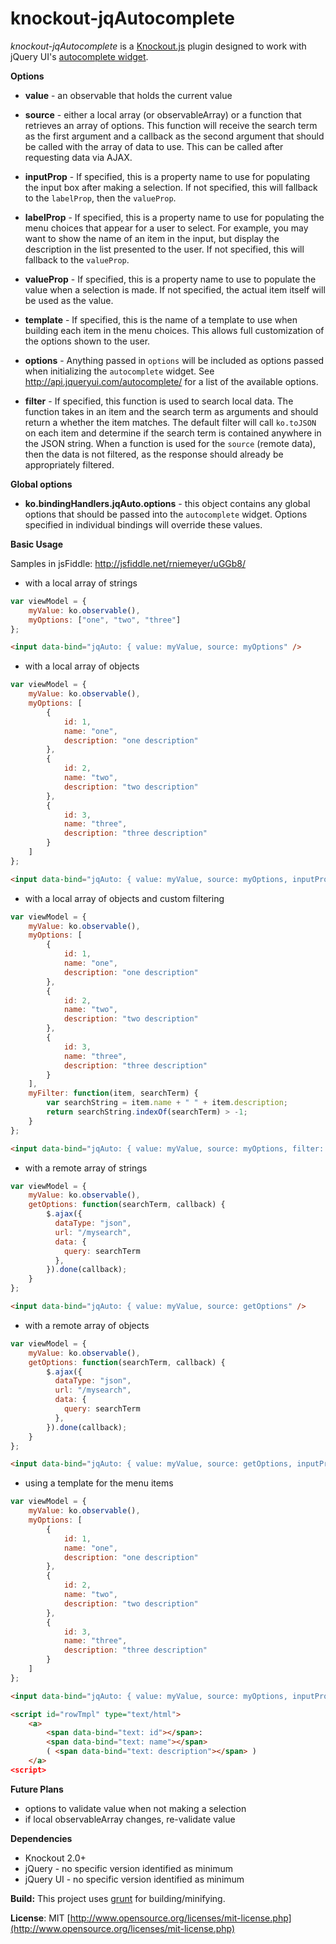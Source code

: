 knockout-jqAutocomplete
================
*knockout-jqAutocomplete* is a [Knockout.js](http://knockoutjs.com/) plugin designed to work with jQuery UI's [autocomplete widget](http://jqueryui.com/autocomplete/).

**Options**

* **value** - an observable that holds the current value

* **source** - either a local array (or observableArray) or a function that retrieves an array of options. This function will receive the search term as the first argument and a callback as the second argument that should be called with the array of data to use. This can be called after requesting data via AJAX.

* **inputProp** - If specified, this is a property name to use for populating the input box after making a selection. If not specified, this will fallback to the `labelProp`, then the `valueProp`.

* **labelProp** - If specified, this is a property name to use for populating the menu choices that appear for a user to select. For example, you may want to show the name of an item in the input, but display the description in the list presented to the user. If not specified, this will fallback to the `valueProp`.

* **valueProp** - If specified, this is a property name to use to populate the value when a selection is made. If not specified, the actual item itself will be used as the value.

* **template** - If specified, this is the name of a template to use when building each item in the menu choices. This allows full customization of the options shown to the user.

* **options** - Anything passed in `options` will be included as options passed when initializing the `autocomplete` widget. See http://api.jqueryui.com/autocomplete/ for a list of the available options.

* **filter** - If specified, this function is used to search local data. The function takes in an item and the search term as arguments and should return a whether the item matches. The default filter will call `ko.toJSON` on each item and determine if the search term is contained anywhere in the JSON string. When a function is used for the `source` (remote data), then the data is not filtered, as the response should already be appropriately filtered.

**Global options**

* **ko.bindingHandlers.jqAuto.options** - this object contains any global options that should be passed into the `autocomplete` widget. Options specified in individual bindings will override these values.

**Basic Usage**

Samples in jsFiddle: http://jsfiddle.net/rniemeyer/uGGb8/

* with a local array of strings

```js
var viewModel = {
    myValue: ko.observable(),
    myOptions: ["one", "two", "three"]
};
```

```html
<input data-bind="jqAuto: { value: myValue, source: myOptions" />
```

* with a local array of objects

```js
var viewModel = {
    myValue: ko.observable(),
    myOptions: [
        {
            id: 1,
            name: "one",
            description: "one description"
        },
        {
            id: 2,
            name: "two",
            description: "two description"
        },
        {
            id: 3,
            name: "three",
            description: "three description"
        }
    ]
};
```

```html
<input data-bind="jqAuto: { value: myValue, source: myOptions, inputProp: 'name', labelProp: 'description', valueProp: 'id' }" />
```

* with a local array of objects and custom filtering

```js
var viewModel = {
    myValue: ko.observable(),
    myOptions: [
        {
            id: 1,
            name: "one",
            description: "one description"
        },
        {
            id: 2,
            name: "two",
            description: "two description"
        },
        {
            id: 3,
            name: "three",
            description: "three description"
        }
    ],
    myFilter: function(item, searchTerm) {
        var searchString = item.name + " " + item.description;
        return searchString.indexOf(searchTerm) > -1;
    }
};
```

```html
<input data-bind="jqAuto: { value: myValue, source: myOptions, filter: myFilter, labelProp: 'name' }" />
```

* with a remote array of strings

```js
var viewModel = {
    myValue: ko.observable(),
    getOptions: function(searchTerm, callback) {
        $.ajax({
          dataType: "json",
          url: "/mysearch",
          data: {
            query: searchTerm
          },
        }).done(callback);
    }
};
```

```html
<input data-bind="jqAuto: { value: myValue, source: getOptions" />
```

* with a remote array of objects

```js
var viewModel = {
    myValue: ko.observable(),
    getOptions: function(searchTerm, callback) {
        $.ajax({
          dataType: "json",
          url: "/mysearch",
          data: {
            query: searchTerm
          },
        }).done(callback);
    }
};
```

```html
<input data-bind="jqAuto: { value: myValue, source: getOptions, inputProp: 'name', labelProp: 'description', valueProp: 'id' }" />
```

* using a template for the menu items

```js
var viewModel = {
    myValue: ko.observable(),
    myOptions: [
        {
            id: 1,
            name: "one",
            description: "one description"
        },
        {
            id: 2,
            name: "two",
            description: "two description"
        },
        {
            id: 3,
            name: "three",
            description: "three description"
        }
    ]
};
```

```html
<input data-bind="jqAuto: { value: myValue, source: myOptions, inputProp: 'name', labelProp: 'description', valueProp: 'id', template: 'rowTmpl' }" />

<script id="rowTmpl" type="text/html">
    <a>
        <span data-bind="text: id"></span>:
        <span data-bind="text: name"></span>
        ( <span data-bind="text: description"></span> )
    </a>
<script>
```

**Future Plans**

* options to validate value when not making a selection
* if local observableArray changes, re-validate value

**Dependencies**

* Knockout 2.0+
* jQuery - no specific version identified as minimum
* jQuery UI - no specific version identified as minimum


**Build:** This project uses [grunt](http://gruntjs.com/) for building/minifying.

**License**: MIT [http://www.opensource.org/licenses/mit-license.php](http://www.opensource.org/licenses/mit-license.php)
